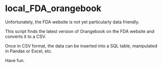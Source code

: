 local_FDA_orangebook
====================
Unfortunately, the FDA website is not yet particularly data friendly.

This script finds the latest version of Orangebook on the FDA website and converts it to a CSV.

Once in CSV format, the data can be inserted into a SQL table, manipulated in Pandas or Excel, etc.

Have fun.
